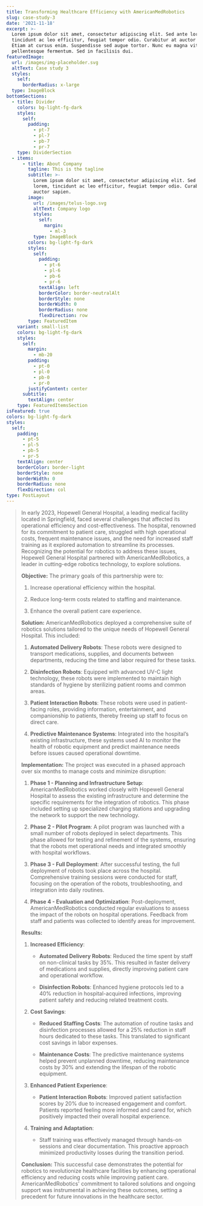 ```yaml
---
title: Transforming Healthcare Efficiency with AmericanMedRobotics
slug: case-study-3
date: '2021-11-18'
excerpt: >-
  Lorem ipsum dolor sit amet, consectetur adipiscing elit. Sed ante lorem,
  tincidunt ac leo efficitur, feugiat tempor odio. Curabitur at auctor sapien.
  Etiam at cursus enim. Suspendisse sed augue tortor. Nunc eu magna vitae lorem
  pellentesque fermentum. Sed in facilisis dui.
featuredImage:
  url: /images/img-placeholder.svg
  altText: Case study 3
  styles:
    self:
      borderRadius: x-large
  type: ImageBlock
bottomSections:
  - title: Divider
    colors: bg-light-fg-dark
    styles:
      self:
        padding:
          - pt-7
          - pl-7
          - pb-7
          - pr-7
    type: DividerSection
  - items:
      - title: About Company
        tagline: This is the tagline
        subtitle: >-
          Lorem ipsum dolor sit amet, consectetur adipiscing elit. Sed ante
          lorem, tincidunt ac leo efficitur, feugiat tempor odio. Curabitur at
          auctor sapien.
        image:
          url: /images/telus-logo.svg
          altText: Company logo
          styles:
            self:
              margin:
                - ml-3
          type: ImageBlock
        colors: bg-light-fg-dark
        styles:
          self:
            padding:
              - pt-6
              - pl-6
              - pb-6
              - pr-6
            textAlign: left
            borderColor: border-neutralAlt
            borderStyle: none
            borderWidth: 0
            borderRadius: none
            flexDirection: row
        type: FeaturedItem
    variant: small-list
    colors: bg-light-fg-dark
    styles:
      self:
        margin:
          - mb-20
        padding:
          - pt-0
          - pl-0
          - pb-0
          - pr-0
        justifyContent: center
      subtitle:
        textAlign: center
    type: FeaturedItemsSection
isFeatured: true
colors: bg-light-fg-dark
styles:
  self:
    padding:
      - pt-5
      - pl-5
      - pb-5
      - pr-5
    textAlign: center
    borderColor: border-light
    borderStyle: none
    borderWidth: 0
    borderRadius: none
    flexDirection: col
type: PostLayout
---
```

> In early 2023, Hopewell General Hospital, a leading medical facility located in Springfield, faced several challenges that affected its operational efficiency and cost-effectiveness. The hospital, renowned for its commitment to patient care, struggled with high operational costs, frequent maintenance issues, and the need for increased staff training as it explored automation to streamline its processes. Recognizing the potential for robotics to address these issues, Hopewell General Hospital partnered with AmericanMedRobotics, a leader in cutting-edge robotics technology, to explore solutions.
>
> **Objective:**
> The primary goals of this partnership were to:
>
> 1.  Increase operational efficiency within the hospital.
>
> 2.  Reduce long-term costs related to staffing and maintenance.
>
> 3.  Enhance the overall patient care experience.
>
> **Solution:**
> AmericanMedRobotics deployed a comprehensive suite of robotics solutions tailored to the unique needs of Hopewell General Hospital. This included:
>
> 1.  **Automated Delivery Robots**: These robots were designed to transport medications, supplies, and documents between departments, reducing the time and labor required for these tasks.
>
> 2.  **Disinfection Robots**: Equipped with advanced UV-C light technology, these robots were implemented to maintain high standards of hygiene by sterilizing patient rooms and common areas.
>
> 3.  **Patient Interaction Robots**: These robots were used in patient-facing roles, providing information, entertainment, and companionship to patients, thereby freeing up staff to focus on direct care.
>
> 4.  **Predictive Maintenance Systems**: Integrated into the hospital’s existing infrastructure, these systems used AI to monitor the health of robotic equipment and predict maintenance needs before issues caused operational downtime.
>
> **Implementation:**
> The project was executed in a phased approach over six months to manage costs and minimize disruption:
>
> 1.  **Phase 1 - Planning and Infrastructure Setup**: AmericanMedRobotics worked closely with Hopewell General Hospital to assess the existing infrastructure and determine the specific requirements for the integration of robotics. This phase included setting up specialized charging stations and upgrading the network to support the new technology.
>
> 2.  **Phase 2 - Pilot Program**: A pilot program was launched with a small number of robots deployed in select departments. This phase allowed for testing and refinement of the systems, ensuring that the robots met operational needs and integrated smoothly with hospital workflows.
>
> 3.  **Phase 3 - Full Deployment**: After successful testing, the full deployment of robots took place across the hospital. Comprehensive training sessions were conducted for staff, focusing on the operation of the robots, troubleshooting, and integration into daily routines.
>
> 4.  **Phase 4 - Evaluation and Optimization**: Post-deployment, AmericanMedRobotics conducted regular evaluations to assess the impact of the robots on hospital operations. Feedback from staff and patients was collected to identify areas for improvement.
>
> **Results:**
>
> 1.  **Increased Efficiency**:
>
>     *   **Automated Delivery Robots**: Reduced the time spent by staff on non-clinical tasks by 35%. This resulted in faster delivery of medications and supplies, directly improving patient care and operational workflow.
>
>     *   **Disinfection Robots**: Enhanced hygiene protocols led to a 40% reduction in hospital-acquired infections, improving patient safety and reducing related treatment costs.
>
> 2.  **Cost Savings**:
>
>     *   **Reduced Staffing Costs**: The automation of routine tasks and disinfection processes allowed for a 25% reduction in staff hours dedicated to these tasks. This translated to significant cost savings in labor expenses.
>
>     *   **Maintenance Costs**: The predictive maintenance systems helped prevent unplanned downtime, reducing maintenance costs by 30% and extending the lifespan of the robotic equipment.
>
> 3.  **Enhanced Patient Experience**:
>
>     *   **Patient Interaction Robots**: Improved patient satisfaction scores by 20% due to increased engagement and comfort. Patients reported feeling more informed and cared for, which positively impacted their overall hospital experience.
>
> 4.  **Training and Adaptation**:
>
>     *   Staff training was effectively managed through hands-on sessions and clear documentation. This proactive approach minimized productivity losses during the transition period.
>
> **Conclusion:**
> This successful case demonstrates the potential for robotics to revolutionize healthcare facilities by enhancing operational efficiency and reducing costs while improving patient care. AmericanMedRobotics' commitment to tailored solutions and ongoing support was instrumental in achieving these outcomes, setting a precedent for future innovations in the healthcare sector.

